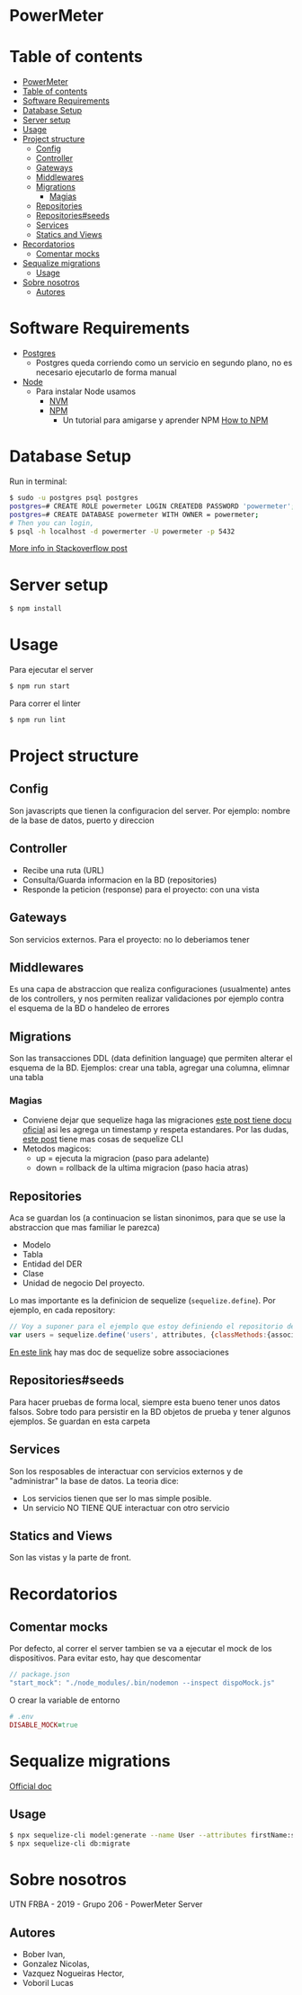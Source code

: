 PowerMeter
==========

# Table of contents
- [PowerMeter](#powermeter)
- [Table of contents](#table-of-contents)
- [Software Requirements](#software-requirements)
- [Database Setup](#database-setup)
- [Server setup](#server-setup)
- [Usage](#usage)
- [Project structure](#project-structure)
  - [Config](#config)
  - [Controller](#controller)
  - [Gateways](#gateways)
  - [Middlewares](#middlewares)
  - [Migrations](#migrations)
    - [Magias](#magias)
  - [Repositories](#repositories)
  - [Repositories#seeds](#repositoriesseeds)
  - [Services](#services)
  - [Statics and Views](#statics-and-views)
- [Recordatorios](#recordatorios)
  - [Comentar mocks](#comentar-mocks)
- [Sequalize migrations](#sequalize-migrations)
  - [Usage](#usage-1)
- [Sobre nosotros](#sobre-nosotros)
  - [Autores](#autores)


# Software Requirements

* [Postgres](https://www.digitalocean.com/community/tutorials/how-to-install-and-use-postgresql-on-ubuntu-14-04)
  * Postgres queda corriendo como un servicio en segundo plano, no es necesario ejecutarlo de forma manual
* [Node](https://nodejs.org/en/)
  * Para instalar Node usamos
    * [NVM](https://github.com/nvm-sh/nvm)
    * [NPM](https://www.npmjs.com/)
      * Un tutorial para amigarse y aprender NPM [How to NPM](https://github.com/workshopper/how-to-npm)

# Database Setup

Run in terminal:

```bash
$ sudo -u postgres psql postgres
postgres=# CREATE ROLE powermeter LOGIN CREATEDB PASSWORD 'powermeter';
postgres=# CREATE DATABASE powermeter WITH OWNER = powermeter;
# Then you can login,
$ psql -h localhost -d powermerter -U powermeter -p 5432
```

[More info in Stackoverflow post](https://stackoverflow.com/questions/2172569/how-do-i-login-and-authenticate-to-postgresql-after-a-fresh-install)

# Server setup

```bash
$ npm install
```

# Usage

Para ejecutar el server
```bash
$ npm run start
```

Para correr el linter
```bash
$ npm run lint
```

# Project structure

## Config
Son javascripts que tienen la configuracion del server. Por ejemplo: nombre de la base de datos, puerto y direccion

## Controller
* Recibe una ruta (URL)
* Consulta/Guarda informacion en la BD (repositories)
* Responde la peticion (response) para el proyecto: con una vista

## Gateways
Son servicios externos. Para el proyecto: no lo deberiamos tener

## Middlewares
Es una capa de abstraccion que realiza configuraciones (usualmente) antes de los controllers, y nos permiten realizar validaciones por ejemplo contra el esquema de la BD o handeleo de errores

## Migrations
Son las transacciones DDL (data definition language) que permiten alterar el esquema de la BD.
Ejemplos: crear una tabla, agregar una columna, elimnar una tabla

### Magias
* Conviene dejar que sequelize haga las migraciones [este post tiene docu oficial](https://sequelize.org/master/manual/migrations.html) asi les agrega un timestamp y respeta estandares. Por las dudas, [este post](https://github.com/sequelize/cli#documentation) tiene mas cosas de sequelize CLI
* Metodos magicos:
  * up = ejecuta la migracion (paso para adelante)
  * down = rollback de la ultima migracion (paso hacia atras)

## Repositories
Aca se guardan los (a continuacion se listan sinonimos, para que se use la abstraccion que mas familiar le parezca)
* Modelo
* Tabla
* Entidad del DER
* Clase
* Unidad de negocio
Del proyecto.

Lo mas importante es la definicion de sequelize (`sequelize.define`). Por ejemplo, en cada repository:

```js
// Voy a suponer para el ejemplo que estoy definiendo el repositorio de usuarios
var users = sequelize.define('users', attributes, {classMethods:{associations}, hooks:{after_transactions} })
```
[En este link](https://sequelize.org/master/manual/associations.html) hay mas doc de sequelize sobre associaciones

## Repositories#seeds
Para hacer pruebas de forma local, siempre esta bueno tener unos datos falsos. Sobre todo para persistir en la BD objetos de prueba y tener algunos ejemplos. Se guardan en esta carpeta

## Services
Son los resposables de interactuar con servicios externos y de "administrar" la base de datos.
La teoria dice:
* Los servicios tienen que ser lo mas simple posible.
* Un servicio NO TIENE QUE interactuar con otro servicio

## Statics and Views
Son las vistas y la parte de front.

# Recordatorios
## Comentar mocks
Por defecto, al correr el server tambien se va a ejecutar el mock de los dispositivos.
Para evitar esto, hay que descomentar
```js
// package.json
"start_mock": "./node_modules/.bin/nodemon --inspect dispoMock.js"
```

O crear la variable de entorno

```rb
# .env
DISABLE_MOCK=true
```

# Sequalize migrations
[Official doc](https://sequelize.org/master/manual/migrations.html)
## Usage
```bash
$ npx sequelize-cli model:generate --name User --attributes firstName:string,lastName:string,email:string
$ npx sequelize-cli db:migrate
```

# Sobre nosotros
UTN FRBA - 2019 - Grupo 206 - PowerMeter Server

## Autores
* Bober Ivan,
* Gonzalez Nicolas,
* Vazquez Nogueiras Hector,
* Voboril Lucas
